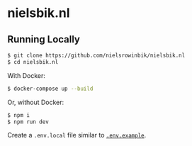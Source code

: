 # nielsbik.nl

## Running Locally

```bash
$ git clone https://github.com/nielsrowinbik/nielsbik.nl
$ cd nielsbik.nl
```

With Docker:

```bash
$ docker-compose up --build
```

Or, without Docker:

```bash
$ npm i
$ npm run dev
```

Create a `.env.local` file similar to [`.env.example`](https://github.com/nielsrowinbik/nielsbik.nl/blob/master/.env.example).
